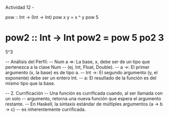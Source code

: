 Actividad 12 -

pow :: Int -> (Int -> Int)
pow x y = x ^ y
pow 5


pow2 :: Int -> Int
pow2 = pow 5 
po2 3 
= 
 5^3

-- Análisis del Perfil:
-- Num a =>: La base, x, debe ser de un tipo que pertenezca a la clase Num -- (ej. Int, Float, Double).
-- a ->: El primer argumento (x, la base) es de tipo a.
-- Int ->: El segundo argumento (y, el exponente) debe ser un entero Int.
-- a: El resultado de la función es del mismo tipo que la base.

-- 2. Currificación
-- Una función es currificada cuando, al ser llamada con un solo 
-- argumento, retorna una nueva función que espera el argumento restante.
-- En Haskell, la sintaxis estándar de múltiples argumentos (a -> b -> c) -- es inherentemente currificada.